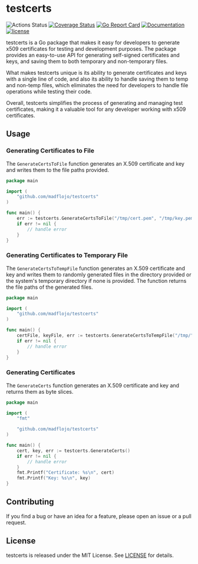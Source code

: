 # testcerts

![Actions Status](https://github.com/madflojo/testcerts/actions/workflows/go.yaml/badge.svg?branch=main)
 [![Coverage Status](https://coveralls.io/repos/github/madflojo/testcerts/badge.svg?branch=master)](https://coveralls.io/github/madflojo/testcerts?branch=master) [![Go Report Card](https://goreportcard.com/badge/github.com/madflojo/testcerts)](https://goreportcard.com/report/github.com/madflojo/testcerts) [![Documentation](https://godoc.org/github.com/madflojo/testcerts?status.svg)](http://godoc.org/github.com/madflojo/testcerts)
[![license](https://img.shields.io/github/license/madflojo/testcerts.svg?maxAge=2592000)](https://github.com/madflojo/testcerts/LICENSE)

testcerts is a Go package that makes it easy for developers to generate x509 certificates for testing and development purposes. The package provides an easy-to-use API for generating self-signed certificates and keys, and saving them to both temporary and non-temporary files.

What makes testcerts unique is its ability to generate certificates and keys with a single line of code, and also its ability to handle saving them to temp and non-temp files, which eliminates the need for developers to handle file operations while testing their code.

Overall, testcerts simplifies the process of generating and managing test certificates, making it a valuable tool for any developer working with x509 certificates.

## Usage

### Generating Certificates to File

The `GenerateCertsToFile` function generates an X.509 certificate and key and writes them to the file paths provided.

```go
package main

import (
	"github.com/madflojo/testcerts"
)

func main() {
	err := testcerts.GenerateCertsToFile("/tmp/cert.pem", "/tmp/key.pem")
	if err != nil {
		// handle error
	}
}
```

### Generating Certificates to Temporary File

The `GenerateCertsToTempFile` function generates an X.509 certificate and key and writes them to randomly generated files in the directory provided or the system's temporary directory if none is provided. The function returns the file paths of the generated files.

```go
package main

import (
	"github.com/madflojo/testcerts"
)

func main() {
	certFile, keyFile, err := testcerts.GenerateCertsToTempFile("/tmp/")
	if err != nil {
		// handle error
	}
}
```

### Generating Certificates

The `GenerateCerts` function generates an X.509 certificate and key and returns them as byte slices.

```go
package main

import (
	"fmt"

	"github.com/madflojo/testcerts"
)

func main() {
	cert, key, err := testcerts.GenerateCerts()
	if err != nil {
		// handle error
	}
	fmt.Printf("Certificate: %s\n", cert)
	fmt.Printf("Key: %s\n", key)
}
```

## Contributing

If you find a bug or have an idea for a feature, please open an issue or a pull request.

## License

testcerts is released under the MIT License. See [LICENSE](./LICENSE) for details.



